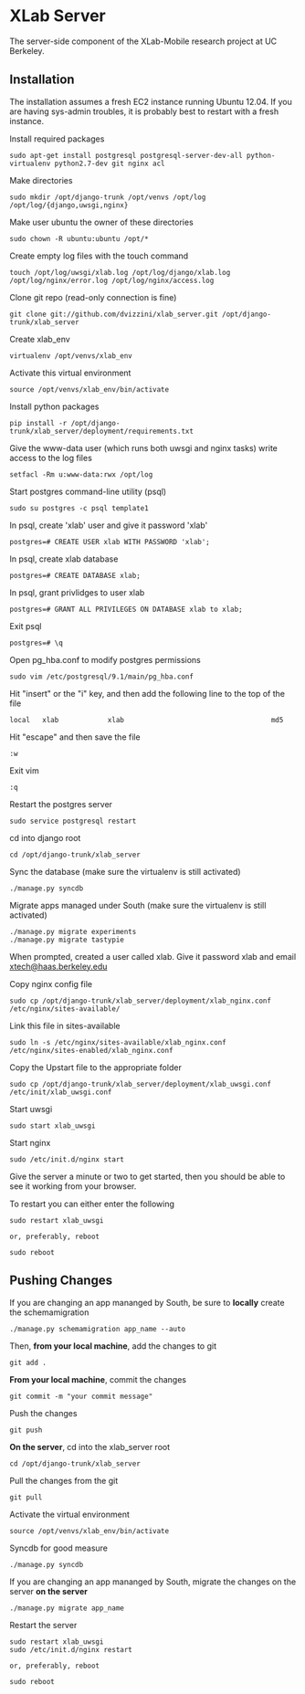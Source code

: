 XLab Server
===========

The server-side component of the XLab-Mobile research project at UC Berkeley.

Installation
------------

The installation assumes a fresh EC2 instance running Ubuntu 12.04. If you are having sys-admin troubles, it is probably best to restart with a fresh instance.

Install required packages

	sudo apt-get install postgresql postgresql-server-dev-all python-virtualenv python2.7-dev git nginx acl

Make directories

	sudo mkdir /opt/django-trunk /opt/venvs /opt/log /opt/log/{django,uwsgi,nginx}

Make user ubuntu the owner of these directories

	sudo chown -R ubuntu:ubuntu /opt/*

Create empty log files with the touch command

	touch /opt/log/uwsgi/xlab.log /opt/log/django/xlab.log /opt/log/nginx/error.log /opt/log/nginx/access.log

Clone git repo (read-only connection is fine)

	git clone git://github.com/dvizzini/xlab_server.git /opt/django-trunk/xlab_server

Create xlab_env

	virtualenv /opt/venvs/xlab_env

Activate this virtual environment

	source /opt/venvs/xlab_env/bin/activate

Install python packages

	pip install -r /opt/django-trunk/xlab_server/deployment/requirements.txt

Give the www-data user (which runs both uwsgi and nginx tasks) write access to the log files

	setfacl -Rm u:www-data:rwx /opt/log

Start postgres command-line utility (psql)

	sudo su postgres -c psql template1

In psql, create 'xlab' user and give it password 'xlab'

	postgres=# CREATE USER xlab WITH PASSWORD 'xlab';

In psql, create xlab database 

	postgres=# CREATE DATABASE xlab;

In psql, grant privlidges to user xlab

	postgres=# GRANT ALL PRIVILEGES ON DATABASE xlab to xlab;

Exit psql

	postgres=# \q

Open pg_hba.conf to modify postgres permissions

	sudo vim /etc/postgresql/9.1/main/pg_hba.conf

Hit "insert" or the "i" key, and then add the following line to the top of the file

	local   xlab            xlab                                    md5

Hit "escape" and then save the file

	:w

Exit vim

	:q

Restart the postgres server

	sudo service postgresql restart

cd into django root

	cd /opt/django-trunk/xlab_server

Sync the database (make sure the virtualenv is still activated)

	./manage.py syncdb

Migrate apps managed under South (make sure the virtualenv is still activated)

	./manage.py migrate experiments
	./manage.py migrate tastypie

When prompted, created a user called xlab. Give it password xlab and email xtech@haas.berkeley.edu

Copy nginx config file

	sudo cp /opt/django-trunk/xlab_server/deployment/xlab_nginx.conf /etc/nginx/sites-available/

Link this file in sites-available

	sudo ln -s /etc/nginx/sites-available/xlab_nginx.conf /etc/nginx/sites-enabled/xlab_nginx.conf

Copy the Upstart file to the appropriate folder

	sudo cp /opt/django-trunk/xlab_server/deployment/xlab_uwsgi.conf /etc/init/xlab_uwsgi.conf

Start uwsgi

	sudo start xlab_uwsgi

Start nginx

	sudo /etc/init.d/nginx start
	
Give the server a minute or two to get started, then you should be able to see it working from your browser.
	
To restart you can either enter the following

	sudo restart xlab_uwsgi

	or, preferably, reboot

	sudo reboot
	
Pushing Changes
---------------

If you are changing an app mananged by South, be sure to **locally** create the schemamigration

	./manage.py schemamigration app_name --auto

Then, **from your local machine**, add the changes to git

	git add .
	
**From your local machine**, commit the changes

	git commit -m "your commit message"
	
Push the changes

	git push
	
**On the server**, cd into the xlab_server root

	cd /opt/django-trunk/xlab_server
	
Pull the changes from the git

	git pull
	
Activate the virtual environment

	source /opt/venvs/xlab_env/bin/activate
	
Syncdb for good measure

	./manage.py syncdb
	
If you are changing an app mananged by South, migrate the changes on the server **on the server**

	./manage.py migrate app_name
	
Restart the server

	sudo restart xlab_uwsgi
	sudo /etc/init.d/nginx restart

	or, preferably,	reboot

	sudo reboot